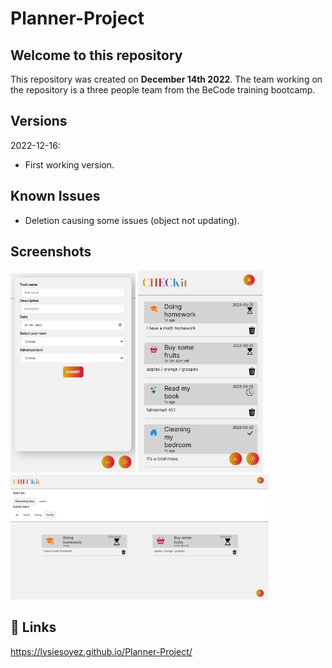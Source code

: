 # Planner-Project

## Welcome to this repository

This repository was created on **December 14th 2022**. The team working on the repository is a three people team from the BeCode training bootcamp. 

## Versions 

2022-12-16:
- First working version.

## Known Issues
- Deletion causing some issues (object not updating).
## Screenshots

<img src="./assets/images/addingTasks.png/" alt="drawing" width="200"/>
<img src="./assets/images/phoneDisplay.png/" alt="drawing" width="200"/>
<img src="./assets/images/desktopDisplay.png/" alt="drawing" height="200"/>

## 🔗 Links
https://lysiesoyez.github.io/Planner-Project/

